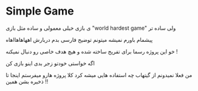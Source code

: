 # Simple Game
ی بازی خیلی معمولی و ساده مثل بازی "world hardest game" ولی ساده تر

پیشمام باورم نمیشه میتونم توضیح فارسی بدم دربارش اههاهاهااهاه

خو این پروژه رسما برای تفریح ساخته شده و هیچ هدف خاصی رو دنبال نمیکنه !

اگه خواستی خودتو زجر بدی اینو بازی کن

من فعلا نمیدونم از گیتهاب چه استفاده هایی میشه کرد کلا پروژه هارو میفرستم اینجا تا ذخیره بشن همین !!
